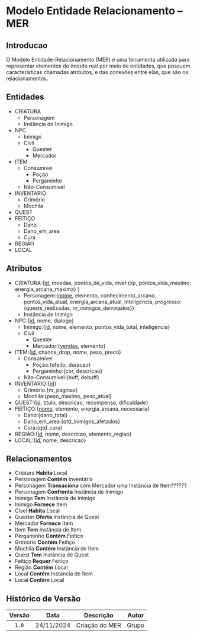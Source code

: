 # Modelo Entidade Relacionamento – MER 

## Introducao 

O Modelo Entidade-Relacionamento (MER) é uma ferramenta utilizada para representar elementos do mundo real por meio de entidades, que possuem características chamadas atributos, e das conexões entre elas, que são os relacionamentos. 

## Entidades 

- CRIATURA
  - Personagem
  - Instância de Inimigo
- NPC
  - Inimigo 
  - Civil
    - Quester 
    - Mercador 
- ITEM
  - Consumível
    - Poção
    - Pergaminho
  - Não-Consumível
- INVENTARIO
  - Grimório
  - Mochila
- QUEST
- FEITIÇO
  - Dano
  - Dano_em_area
  - Cura
- REGIÃO
- LOCAL

## Atributos

- CRIATURA:{<u>id</u>, moedas, pontos_de_vida, *nivel*:{xp, pontos_vida_maximo, energia_arcana_maxima} }
  - Personagem:{<u>nome</u>, elemento, conhecimento_arcano, pontos_vida_atual, energia_arcana_atual, inteligencia, *progresso*:{quests_realizadas, nr_inimigos_derrotados}}
  - Instância de Inimigo
- NPC:{<u>id</u>, nome, dialogo}
  - Inimigo:{<u>id</u>, nome, elemento, pontos_vida_total, inteligencia}
  - Civil
    - Quester 
    - Mercador:{<u>vendas</u>, elemento}
- ITEM:{<u>id</u>, chance_drop, nome, peso, preco}
  - Consumível
    - Poção:{efeito, duracao}
    - Pergaminho:{cor, descricao}
  - Não-Consumível:{buff, debuff}
- INVENTARIO:{<u>id</u>}
  - Grimório:{nr_paginas}
  - Mochila:{peso_maximo, peso_atual}
- QUEST:{<u>id</u>, titulo, descricao, recompensa, dificuldade}
- FEITIÇO:{<u>nome</u>, elemento, energia_arcana_necessaria}
  - Dano:{dano_total}
  - Dano_em_area:{qtd_inimigos_afetados}
  - Cura:{qtd_cura}
- REGIÃO:{<u>id</u>, nome, descricao, elemento_regiao}
- LOCAL:{<u>id</u>, nome, descricao}

## Relacionamentos
- Criatura **Habita** Local
- Personagem **Contém** Inventário
- Personagem **Transaciona** com Mercador uma Instância de Item??????
- Personagem **Confronta** Instância de Inimigo
- Inimigo **Tem** Instância de Inimigo
- Inimigo **Fornece** Item
- Civel **Habita** Local
- Quester **Oferta** Instância de Quest
- Mercador **Fornece** Item
- Item **Tem** Instância de Item
- Pergaminho **Contém** Feitiço
- Grimório **Contém** Feitiço
- Mochila **Contém** Instância de Item
- Quest **Tem** Instância de Quest
- Feitiço **Requer** Feitiço
- Região **Contém** Local
- Local **Contém** Instancia de Item
- Local **Contém** Local

## Histórico de Versão

| Versão |     Data   | Descrição | Autor |
| :----: | :--------: | :-------: | :---: |
| `1.0`  | 24/11/2024 | Criação do MER  | Grupo |
 